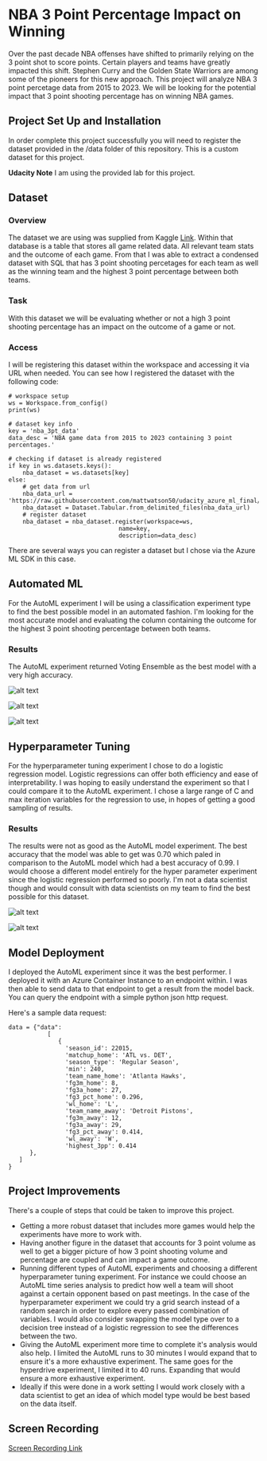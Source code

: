 # NBA 3 Point Percentage Impact on Winning
Over the past decade NBA offenses have shifted to primarily relying on the 3 point shot to score points. Certain players and teams have greatly impacted this shift. Stephen Curry and the Golden State Warriors are among some of the pioneers for this new approach. This project will analyze NBA 3 point percetage data from 2015 to 2023. We will be looking for the potential impact that 3 point shooting percentage has on winning NBA games.

## Project Set Up and Installation
In order complete this project successfully you will need to register the dataset provided in the /data folder of this repository. This is a custom dataset for this project.

**Udacity Note**
I am using the provided lab for this project.

## Dataset

### Overview
The dataset we are using was supplied from Kaggle [Link](https://www.kaggle.com/datasets/wyattowalsh/basketball). Within that database is a table that stores all game related data. All relevant team stats and the outcome of each game. From that I was able to extract a condensed dataset with SQL that has 3 point shooting percetages for each team as well as the winning team and the highest 3 point percentage between both teams.

### Task
With this dataset we will be evaluating whether or not a high 3 point shooting percentage has an impact on the outcome of a game or not.

### Access
I will be registering this dataset within the workspace and accessing it via URL when needed. You can see how I registered the dataset with the following code:
```
# workspace setup
ws = Workspace.from_config()
print(ws)

# dataset key info
key = 'nba_3pt_data'
data_desc = 'NBA game data from 2015 to 2023 containing 3 point percentages.'

# checking if dataset is already registered
if key in ws.datasets.keys():
    nba_dataset = ws.datasets[key]
else:
    # get data from url
    nba_data_url = 'https://raw.githubusercontent.com/mattwatson50/udacity_azure_ml_final/main/data/nba_3pt_data.csv'
    nba_dataset = Dataset.Tabular.from_delimited_files(nba_data_url)        
    # register dataset
    nba_dataset = nba_dataset.register(workspace=ws,
                               name=key,
                               description=data_desc)
```
There are several ways you can register a dataset but I chose via the Azure ML SDK in this case.

## Automated ML
For the AutoML experiment I will be using a classification experiment type to find the best possible model in an automated fashion. I'm looking for the most accurate model and evaluating the column containing the outcome for the highest 3 point shooting percentage between both teams.

### Results
The AutoML experiment returned Voting Ensemble as the best model with a very high accuracy.

![alt text](https://raw.githubusercontent.com/mattwatson50/udacity_azure_ml_final/main/screenshots/automl_rundetails.png)

![alt text](https://raw.githubusercontent.com/mattwatson50/udacity_azure_ml_final/main/screenshots/automl_best_model_trained.png)

![alt text](https://raw.githubusercontent.com/mattwatson50/udacity_azure_ml_final/main/screenshots/automl_best_model_metrics.png)

## Hyperparameter Tuning
For the hyperparameter tuning experiment I chose to do a logistic regression model. Logistic regressions can offer both efficiency and ease of interpretability. I was hoping to easily understand the experiment so that I could compare it to the AutoML experiment. I chose a large range of C and max iteration variables for the regression to use, in hopes of getting a good sampling of results.

### Results
The results were not as good as the AutoML model experiment. The best accuracy that the model was able to get was 0.70 which paled in comparison to the AutoML model which had a best accuracy of 0.99. I would choose a different model entirely for the hyper parameter experiment since the logistic regression performed so poorly. I'm not a data scientist though and would consult with data scientists on my team to find the best possible for this dataset.

![alt text](https://raw.githubusercontent.com/mattwatson50/udacity_azure_ml_final/main/screenshots/hyperdrive_run_details.png)

![alt text](https://raw.githubusercontent.com/mattwatson50/udacity_azure_ml_final/main/screenshots/hyperdrive_best_model.png)

## Model Deployment
I deployed the AutoML experiment since it was the best performer. I deployed it with an Azure Container Instance to an endpoint within. I was then able to send data to that endpoint to get a result from the model back. You can query the endpoint with a simple python json http request.

Here's a sample data request:
```
data = {"data":
           [
              {
                'season_id': 22015,
                'matchup_home': 'ATL vs. DET',
                'season_type': 'Regular Season',
                'min': 240,
                'team_name_home': 'Atlanta Hawks',
                'fg3m_home': 8,
                'fg3a_home': 27,
                'fg3_pct_home': 0.296,
                'wl_home': 'L',
                'team_name_away': 'Detroit Pistons',
                'fg3m_away': 12,
                'fg3a_away': 29,
                'fg3_pct_away': 0.414,
                'wl_away': 'W',
                'highest_3pp': 0.414
      },
   ]
}
```
## Project Improvements
There's a couple of steps that could be taken to improve this project.
- Getting a more robust dataset that includes more games would help the experiments have more to work with.
- Having another figure in the dataset that accounts for 3 point volume as well to get a bigger picture of how 3 point shooting volume and percentage are coupled and can impact a game outcome.
- Running different types of AutoML experiments and choosing a different hyperparameter tuning experiment. For instance we could choose an AutoML time series analysis to predict how well a team will shoot against a certain opponent based on past meetings. In the case of the hyperparameter experiment we could try a grid search instead of a random search in order to explore every passed combination of variables. I would also consider swapping the model type over to a decision tree instead of a logistic regression to see the differences between the two.
- Giving the AutoML experiment more time to complete it's analysis would also help. I limited the AutoML runs to 30 minutes I would expand that to ensure it's a more exhaustive experiment. The same goes for the hyperdrive experiment, I limited it to 40 runs. Expanding that would ensure a more exhaustive experiment.
- Ideally if this were done in a work setting I would work closely with a data scientist to get an idea of which model type would be best based on the data itself.

## Screen Recording
[Screen Recording Link](https://youtu.be/XUKNcXzWYWw)
